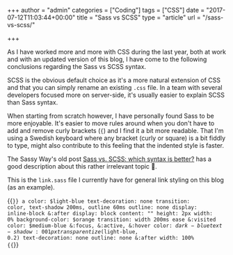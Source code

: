+++
author = "admin"
categories = ["Coding"]
tags = ["CSS"]
date = "2017-07-12T11:03:44+00:00"
title = "Sass vs SCSS"
type = "article"
url = "/sass-vs-scss/"

+++

As I have worked more and more with CSS during the last year, both at work and with an updated version of this blog, I have come to the following conclusions regarding the Sass vs SCSS syntax. 

SCSS is the obvious default choice as it's a more natural extension of CSS and that you can simply rename an existing `.css` file. In a team with several developers focused more on server-side, it's usually easier to explain SCSS than Sass syntax.

When starting from scratch however, I have personally found Sass to be more enjoyable. It's easier to move rules around when you don't have to add and remove curly brackets (`{`) and I find it a bit more readable. That I'm using a Swedish keyboard where any bracket (curly or square) is a bit fiddly to type, might also contribute to this feeling that the indented style is faster.

The Sassy Way's old post [Sass vs. SCSS: which syntax is better?][1] has a good description about this rather irrelevant topic 🙂.

This is the `link.sass` file I currently have for general link styling on this blog (as an example).

{{<code css>}}
a
    color: $light-blue
    text-decoration: none
    transition: color, text-shadow 200ms, outline 60ms
    outline: none
    display: inline-block
    &:after
        display: block
        content: ""
        height: 2px
        width: 0%
        background-color: $orange
        transition: width 200ms ease
    &:visited
        color: $medium-blue
    &:focus, &:active, &:hover
        color: $dark-blue
        text-shadow: 0 0 1px transparentize($light-blue, 0.2)
        text-decoration: none
        outline: none
        &:after
            width: 100%
{{</code>}}
  
[1]: http://thesassway.com/editorial/sass-vs-scss-which-syntax-is-better